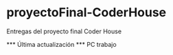 # proyectoFinal-CoderHouse
Entregas del proyecto final Coder House

*** Última actualización ***
PC trabajo